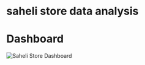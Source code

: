 # saheli store data analysis

# Dashboard

![Saheli Store Dashboard](https://github.com/no37no37/saheli_store_data_analysis/assets/132648428/d8d87bda-40f4-4c9d-acab-110b27330621)
